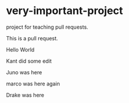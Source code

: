 # very-important-project

project for teaching pull requests.

This is a pull request.

Hello World

Kant did some edit

Juno was here

marco was here again

Drake was here
